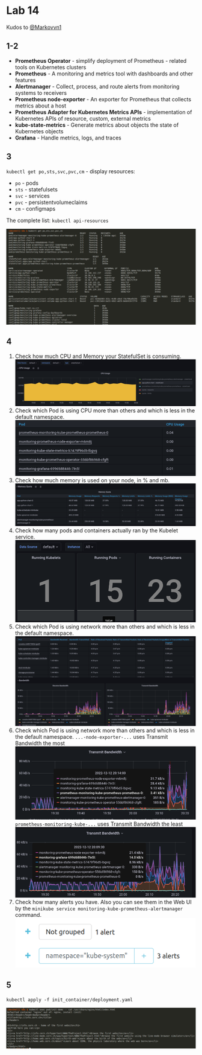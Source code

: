 # Lab 14

Kudos to [@Markovvn1](https://github.com/Markovvn1)

## 1-2

- **Prometheus Operator** - simplify deployment of Prometheus - related tools on Kubernetes clusters
- **Prometheus** -  A monitoring and metrics tool with dashboards and other features
- **Alertmanager** - Collect, process, and route alerts from monitoring systems to receivers
- **Prometheus node-exporter** - An exporter for Prometheus that collects metrics about a host
- **Prometheus Adapter for Kubernetes Metrics APIs** - implementation of Kubernetes APIs of resource, custom, external metrics
- **kube-state-metrics** - Generate metrics about objects the state of Kubernetes objects
- **Grafana** - Handle metrics, logs, and traces

## 3

`kubectl get po,sts,svc,pvc,cm` - display resources:

- `po` - pods
- `sts` - statefulsets
- `svc` - services
- `pvc` - persistentvolumeclaims
- `cm` - configmaps

The complete list: `kubectl api-resources`

![img](README/Lab14/kubectlGetPoSts.png)

## 4

1. Check how much CPU and Memory your StatefulSet is consuming.
    ![img](README/Lab14/cpuUsage.png)
1. Check which Pod is using CPU more than others and which is less in the default namespace.
    ![img](README/Lab14/podCPUUsage.png)
1. Check how much memory is used on your node, in % and mb.
    ![img](README/Lab14/memUsage.png)
1. Check how many pods and containers actually ran by the Kubelet service.
    ![img](README/Lab14/podsAndContainers.png)
1. Check which Pod is using network more than others and which is less in the default namespace.
    ![img](README/Lab14/network.png)
1. Check which Pod is using network more than others and which is less in the default namespace.
    `...-node-exporter-...` uses Transmit Bandwidth the most
    ![img](README/Lab14/podNetworkMax.png)
   `prometheus-monitoring-kube-...` uses Transmit Bandwidth the least
    ![img](README/Lab14/podNetworkMin.png)
1. Check how many alerts you have. Also you can see them in the Web UI by the `minikube service monitoring-kube-prometheus-alertmanager` command.
    ![img](README/Lab14/alerts.png)

## 5

`kubectl apply -f init_container/deployment.yaml`

![img](README/Lab14/initContainer.png)
